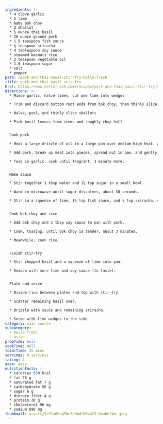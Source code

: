 ```yaml
---
ingredients: |-
  * 4 clove garlic
  * 2 lime
  * baby bok choy
  * 2 shallot
  * ½ ounce thai basil
  * 20 ounce ground pork
  * 1.5 teaspoon fish sauce
  * ½ teaspoon sriracha
  * 4 tablespoon soy sauce
  * steamed basmati rice
  * 2 teaspoon vegetable oil
  * 1.5 teaspoon sugar
  * salt
  * pepper
path: /pork-and-thai-basil-stir-fry-hello-fresh
title: pork and thai basil stir-fry
href: https://www.hellofresh.com/recipes/pork-and-thai-basil-stir-fry-5a32a68a450cfa0441064423?locale=en-us
directions: >-
  * Mince garlic, halve limes, cut one lime into wedges

  * Trim and discard bottom root ends from bok choy, then thinly slice stalks and leaves crosswise

  * Halve, peel, and thinly slice shallots

  * Pick basil leaves from stems and roughly chop half


  Cook pork

  * Heat a large drizzle of oil in a large pan over medium-high heat. add shallots and cook, tossing, until softened, about 3 minutes.

  * Add pork, break up meat into pieces, spread out in pan, and gently press down. cook without stirring until browned on bottom, about 4 minutes.

  * Toss in garlic. cook until fragrant, 1 minute more.


  Make sauce

  * Stir together 1 tbsp water and 1½ tsp sugar in a small bowl.

  * Warm in microwave until sugar dissolves, about 30 seconds.

  * Stir in a squeeze of lime, 1½ tsp fish sauce, and ½ tsp sriracha. set aside.


  Cook bok choy and rice

  * Add bok choy and 2 tbsp soy sauce to pan with pork.

  * Cook, tossing, until bok choy is tender, about 3 minutes.

  * Meanwhile, cook rice.


  Finish stir-fry

  * Stir chopped basil and a squeeze of lime into pan.

  * Season with more lime and soy sauce (to taste).


  Plate and serve

  * Divide rice between plates and top with stir-fry.

  * Scatter remaining basil over.

  * Drizzle with sauce and remaining sriracha.

  * Serve with lime wedges to the side
category: main course
subcategory:
  - hello fresh
  - asian
prepTime: null
cookTime: null
totalTime: 35 mins
servings: 4 servings
rating: 4
ease: easy
nutritionFacts: |-
  * calories 530 kcal
  * fat 25 g
  * saturated fat 7 g
  * carbohydrate 50 g
  * sugar 6 g
  * dietary fiber 4 g
  * protein 30 g
  * cholesterol 90 mg
  * sodium 890 mg
thumbnail: assets/5a32a68a450cfa0441064423-04abb24b.jpeg
---
```

